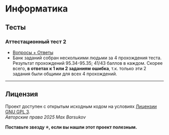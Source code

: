 # Информатика
## Тесты
### Аттестационный тест 2

- [Вопросы + Ответы](./%D0%90%D1%82%D1%82%D0%B5%D1%81%D1%82%D0%B0%D1%86%D0%B8%D0%BE%D0%BD%D0%BD%D1%8B%D0%B9%20%D1%82%D0%B5%D1%81%D1%82/answers.pdf)
- Банк заданий собран несколькими людьми за 4 прохождения теста. Результат прохождений 95.34-95.35; 41/43 баллов в каждом. Скорее всего, **в ответах к 1 или 2 заданиям ошибка**, т.к. только эти 2 задания были общими для всех 4 прохождений.

---

## Лицензия <a name="license"></a>

Проект доступен с открытым исходным кодом на условиях [Лицензии GNU GPL 3](https://opensource.org/license/gpl-3-0/). \
*Авторские права 2025 Max Barsukov*

**Поставьте звезду :star:, если вы нашли этот проект полезным.**
